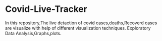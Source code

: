 # Covid-Live-Tracker
In this repository,The live detaction of covid cases,deaths,Recoverd cases are visualize with help of different visualization techniques. Exploratory Data Analysis,Graphs,plots.
